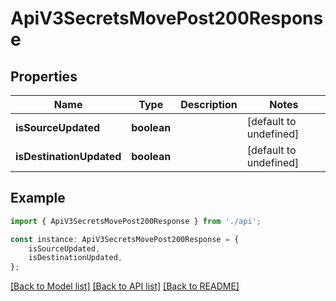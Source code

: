 # ApiV3SecretsMovePost200Response


## Properties

Name | Type | Description | Notes
------------ | ------------- | ------------- | -------------
**isSourceUpdated** | **boolean** |  | [default to undefined]
**isDestinationUpdated** | **boolean** |  | [default to undefined]

## Example

```typescript
import { ApiV3SecretsMovePost200Response } from './api';

const instance: ApiV3SecretsMovePost200Response = {
    isSourceUpdated,
    isDestinationUpdated,
};
```

[[Back to Model list]](../README.md#documentation-for-models) [[Back to API list]](../README.md#documentation-for-api-endpoints) [[Back to README]](../README.md)
